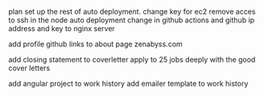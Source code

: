 plan set up the rest of auto deployment.
change key for ec2
remove acces to ssh in the node auto deployment
change in github actions and github ip address and key to nginx server

add profile github links to about page zenabyss.com

add closing statement to coverletter
apply to 25 jobs deeply with the good cover letters



add angular project to  work history
add emailer template to work history


